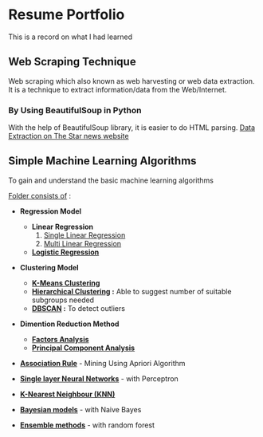 # Resume Portfolio
This is a record on what I had learned

## Web Scraping Technique

Web scraping which also known as web harvesting or web data extraction. It is a technique to extract information/data from the Web/Internet.


### By Using BeautifulSoup in Python

With the help of BeautifulSoup library, it is easier to do HTML parsing. [Data Extraction on The Star news website](https://colab.research.google.com/github/yuki1412/self_learning/blob/master/Web_Scraping_using_BeautifulSoup.ipynb)

## Simple Machine Learning Algorithms
To gain and understand the basic machine learning algorithms

[Folder consists of](https://github.com/yuki1412/self_learning/tree/master/Basic%20Machine%20Learning%20Algorithms) :
* **Regression Model**
  * **Linear Regression**
    1. [Single Linear Regression](https://github.com/yuki1412/resume_portfolio/blob/master/Basic%20Machine%20Learning%20Algorithms/Linear_Regression(%20Single%20Linear%20Regression).ipynb)
    2. [Multi Linear Regression](https://github.com/yuki1412/resume_portfolio/blob/master/Basic%20Machine%20Learning%20Algorithms/Linear_Regression(Multi%20Linear%20Regression).ipynb)
  * **[Logistic Regression](https://github.com/yuki1412/resume_portfolio/blob/master/Basic%20Machine%20Learning%20Algorithms/Logistic_Regression.ipynb)**
 
* **Clustering Model**
  * **[K-Means Clustering](https://github.com/yuki1412/resume_portfolio/blob/master/Basic%20Machine%20Learning%20Algorithms/K-means_Clustering.ipynb)**
  * **[Hierarchical Clustering](https://github.com/yuki1412/resume_portfolio/blob/master/Basic%20Machine%20Learning%20Algorithms/Hierarchical%20Clustering.ipynb) :** Able to suggest number of suitable subgroups needed
  * **[DBSCAN](https://github.com/yuki1412/resume_portfolio/blob/master/Basic%20Machine%20Learning%20Algorithms/DBSCAN%20for%20outlier%20detection.ipynb) :** To detect outliers
  
* **Dimention Reduction Method** 
  * **[Factors Analysis](https://github.com/yuki1412/resume_portfolio/blob/master/Basic%20Machine%20Learning%20Algorithms/Factors%20Analysis.ipynb)**
  * **[Principal Component Analysis](https://github.com/yuki1412/resume_portfolio/blob/master/Basic%20Machine%20Learning%20Algorithms/Principal%20Component%20Analysis(PCA).ipynb)**
  
* [**Association Rule**](https://github.com/yuki1412/resume_portfolio/blob/master/Basic%20Machine%20Learning%20Algorithms/Association%20Rule%20Mining%20Using%20Apriori%20Algorithm.ipynb) - Mining Using Apriori Algorithm
* [**Single layer Neural Networks**](https://github.com/yuki1412/resume_portfolio/blob/master/Basic%20Machine%20Learning%20Algorithms/A%20Neural%20Network%20with%20a%20Perceptron.ipynb) - with Perceptron
* [**K-Nearest Neighbour (KNN)**](https://github.com/yuki1412/resume_portfolio/blob/master/Basic%20Machine%20Learning%20Algorithms/K-Nearest%20Neighbor%20(KNN).ipynb)

* [**Bayesian models**](https://github.com/yuki1412/resume_portfolio/blob/master/Basic%20Machine%20Learning%20Algorithms/Bayesian%20models%20with%20Naive%20Bayes.ipynb) - with Naive Bayes

* [**Ensemble methods**](https://github.com/yuki1412/resume_portfolio/blob/master/Basic%20Machine%20Learning%20Algorithms/Ensemble%20methods%20with%20random%20forest.ipynb) - with random forest

